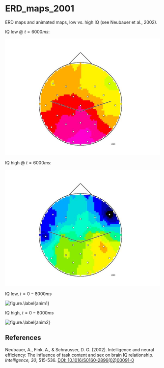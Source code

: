 # ERD_maps_2001
ERD maps and animated maps, low vs. high IQ (see Neubauer et al., 2002).

IQ low @ $t=6000 ms$:

![figure.\label{pic1}](Folie49low.JPG)

IQ high @ $t=6000 ms$:

![figure.\label{pic2}](Folie49high.JPG)

IQ low, $t=0-8000 ms$

![figure.\label{anim1}](pic1.gif)

IQ high, $t=0-8000 ms$

![figure.\label{anim2}](pic2.gif)

## References

Neubauer, A., Fink. A., & Schrausser, D. G. (2002). Intelligence and neural efficiency: The influence of task content and sex on brain IQ relationship. *Intelligence, 30*, 515-536. [DOI: 10.1016/S0160-2896(02)00091-0](https://doi.org/10.1016/S0160-2896(02)00091-0)
